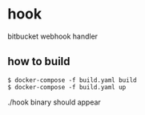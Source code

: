 # hook
bitbucket webhook handler

## how to build
```
$ docker-compose -f build.yaml build
$ docker-compose -f build.yaml up
```
./hook binary should appear
